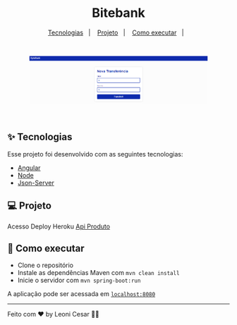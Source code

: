 <h1 align="center">Bitebank</h1>

<p align="center">
  <a href="#-tecnologias">Tecnologias</a>&nbsp;&nbsp;&nbsp;|&nbsp;&nbsp;&nbsp;
  <a href="#-projeto">Projeto</a>&nbsp;&nbsp;&nbsp;|&nbsp;&nbsp;&nbsp;
  <a href="#-como-executar">Como executar</a>&nbsp;&nbsp;&nbsp;|&nbsp;&nbsp;&nbsp;
</p>
<br>

<p align="center">
  <img alt="dev" src="https://github.com/leoniCS99/Bytebank_/blob/main/img/nova-transferencia.PNG" width="80%">
</p>
<br>



## ✨ Tecnologias

Esse projeto foi desenvolvido com as seguintes tecnologias:

- [Angular]([https://docs.oracle.com/en/java//](https://angular.io/))
- [Node](https://nodejs.org/en/)
- [Json-Server](https://www.npmjs.com/package/json-server)

## 💻 Projeto

Acesso Deploy Heroku
[Api Produto](https://api-spring-produto.herokuapp.com/swagger-ui.html#/)

## 🚀 Como executar

- Clone o repositório
- Instale as dependências Maven com `mvn clean install`
- Inicie o servidor com `mvn spring-boot:run`

A aplicação pode ser acessada em [`localhost:8080`](http://localhost:8080)

<!-- ## 📄 Licença

Esse projeto está sob a licença MIT. Veja o arquivo [LICENSE](LICENSE.md) para mais detalhes. -->

---

Feito com ♥ by Leoni Cesar 👋🏻 
